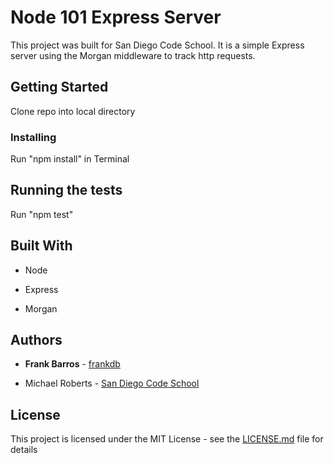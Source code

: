 # Node 101 Express Server

This project was built for San Diego Code School. It is a simple Express server using the Morgan middleware to track http requests.

## Getting Started

Clone repo into local directory

### Installing

Run "npm install" in Terminal

## Running the tests

Run "npm test"

## Built With

- Node

- Express

- Morgan

## Authors

- **Frank Barros** - [frankdb](https://github.com/frankdb)

- Michael Roberts - [San Diego Code School](https://github.com/SanDiegoCodeSchool)

## License

This project is licensed under the MIT License - see the [LICENSE.md](LICENSE.md) file for details
